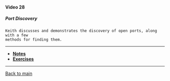 #### Video 28

##### Port Discovery

```
Keith discusses and demonstrates the discovery of open ports, along with a few
methods for finding them.
```

---

- **[Notes](notes.md)**
- **[Exercises](exercises.md)**

---

[Back to main](https://github.com/rot0xd/CBTNuggets/blob/master/CEHv9/README.md)

